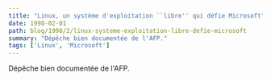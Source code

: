 ```yaml
---
title: "Linux, un système d'exploitation ``libre'' qui défie Microsoft"
date: 1998-02-01
path: blog/1998/2/linux-systeme-exploitation-libre-defie-microsoft
summary: "Dépêche bien documentée de l'AFP."
tags: ['Linux', 'Microsoft']
---
```


<P>
Dépêche bien documentée de l'AFP.
</P>


